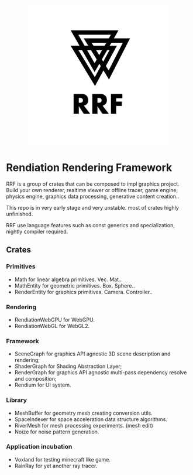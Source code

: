 
<p align="center">
  <img src="./asset/rrf.svg" alt="rrf logo" style="margin: auto">
</p>

# Rendiation Rendering Framework

RRF is a group of crates that can be composed to impl graphics project. Build your own renderer, realtime viewer or offline tracer, game engine, physics engine, graphics data processing, generative content creation..

This repo is in very early stage and very unstable. most of crates highly unfinished.

RRF use language features such as const generics and specialization, nightly compiler required.

## Crates

### Primitives

* Math for linear algebra primitives. Vec. Mat..
* MathEntity for geometric primitives. Box. Sphere..
* RenderEntity for graphics primitives. Camera. Controller..

### Rendering

* RendiationWebGPU for WebGPU.
* RendiationWebGL for WebGL2.

### Framework

* SceneGraph for graphics API agnostic 3D scene description and rendering;
* ShaderGraph for Shading Abstraction Layer;
* RenderGraph for graphics API agnostic multi-pass dependency resolve and composition;
* Rendium for UI system.

### Library

* MeshBuffer for geometry mesh creating conversion utils.
* SpaceIndexer for space acceleration data structure algorithms.
* RiverMesh for mesh processing experiments. (mesh edit)
* Noize for noise pattern generation.

### Application incubation

* Voxland for testing minecraft like game.
* RainRay for yet another ray tracer.
